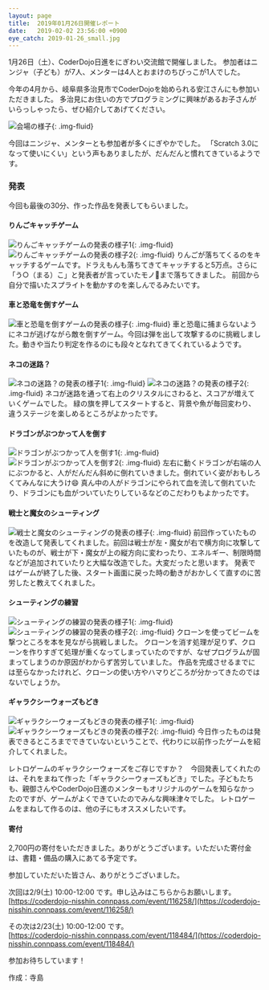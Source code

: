 ```yaml
---
layout: page
title:  2019年01月26日開催レポート
date:   2019-02-02 23:56:00 +0900
eye_catch: 2019-01-26_small.jpg
---
```


1月26日（土）、CoderDojo日進をにぎわい交流館で開催しました。
参加者はニンジャ（子ども）が7人、メンターは4人とおまけのちびっこが1人でした。

今年の4月から、岐阜県多治見市でCoderDojoを始められる安江さんにも参加いただきました。
多治見にお住いの方でプログラミングに興味があるお子さんがいらっしゃったら、ぜひ紹介してあげてください。


![会場の様子](/assets/img/2019-01-26_top.jpg){: .img-fluid}

今回はニンジャ、メンターとも参加者が多くにぎやかでした。
「Scratch 3.0になって使いにくい」という声もありましたが、だんだんと慣れてきているようです。

### 発表
今回も最後の30分、作った作品を発表してもらいました。

#### りんごキャッチゲーム
![りんごキャッチゲームの発表の様子1](/assets/img/2019-01-26_1-1.jpg){: .img-fluid}
![りんごキャッチゲームの発表の様子2](/assets/img/2019-01-26_1-2.jpg){: .img-fluid}
りんごが落ちてくるのをキャッチするゲームです。ドラえもんも落ちてきてキャッチすると5万点。さらに「う○（まる）こ」と発表者が言っていたモノ:poop:まで落ちてきました。
前回から自分で描いたスプライトを動かすのを楽しんでるみたいです。

#### 車と恐竜を倒すゲーム
![車と恐竜を倒すゲームの発表の様子](/assets/img/2019-01-26_2.jpg){: .img-fluid}
車と恐竜に捕まらないようにネコが逃げながら敵を倒すゲーム。今回は弾を出して攻撃するのに挑戦しました。動きや当たり判定を作るのにも段々となれてきてくれているようです。

#### ネコの迷路？
![ネコの迷路？の発表の様子1](/assets/img/2019-01-26_3-1.jpg){: .img-fluid}
![ネコの迷路？の発表の様子2](/assets/img/2019-01-26_3-2.jpg){: .img-fluid}
ネコが迷路を通って右上のクリスタルにさわると、スコアが増えていくゲームでした。
緑の旗を押してスタートすると、背景や魚が毎回変わり、違うステージを楽しめるところがよかったです。

#### ドラゴンがぶつかって人を倒す
![ドラゴンがぶつかって人を倒す1](/assets/img/2019-01-26_4-1.jpg){: .img-fluid}
![ドラゴンがぶつかって人を倒す2](/assets/img/2019-01-26_4-2.jpg){: .img-fluid}
左右に動くドラゴンが右端の人にぶつかると、人がだんだん斜めに倒れていきました。倒れていく姿がおもしろくてみんなに大うけ:smile: 真ん中の人がドラゴンにやられて血を流して倒れていたり、ドラゴンにも血がついていたりしているなどのこだわりもよかったです。

#### 戦士と魔女のシューティング
![戦士と魔女のシューティングの発表の様子](/assets/img/2019-01-26_5.jpg){: .img-fluid}
前回作っていたものを改造して発表してくれました。前回は戦士が左・魔女が右で横方向に攻撃していたものが、戦士が下・魔女が上の縦方向に変わったり、エネルギー、制限時間などが追加されていたりと大幅な改造でした。大変だったと思います。
発表ではゲームが終了した後、スタート画面に戻った時の動きがおかしくて直すのに苦労したと教えてくれました。

#### シューティングの練習
![シューティングの練習の発表の様子1](/assets/img/2019-01-26_6-1.jpg){: .img-fluid}
![シューティングの練習の発表の様子2](/assets/img/2019-01-26_6-2.jpg){: .img-fluid}
クローンを使ってビームを撃つところを本を見ながら挑戦しました。
クローンを消す処理が足りず、クローンを作りすぎて処理が重くなってしまっていたのですが、なぜプログラムが固まってしまうのか原因がわからず苦労していました。
作品を完成させるまでには至らなかったけれど、クローンの使い方やハマりどころが分かってきたのではないでしょうか。


#### ギャラクシーウォーズもどき
![ギャラクシーウォーズもどきの発表の様子1](/assets/img/2019-01-26_7-1.jpg){: .img-fluid}
![ギャラクシーウォーズもどきの発表の様子2](/assets/img/2019-01-26_7-2.jpg){: .img-fluid}
今日作ったものは発表できるところまでできていないということで、代わりに以前作ったゲームを紹介してくれました。

レトロゲームのギャラクシーウォーズをご存じですか？　今回発表してくれたのは、それをまねて作った「ギャラクシーウォーズもどき」でした。子どもたちも、親御さんやCoderDojo日進のメンターもオリジナルのゲームを知らなかったのですが、ゲームがよくできていたのでみんな興味津々でした。
レトロゲームをまねして作るのは、他の子にもオススメしたいです。

#### 寄付
2,700円の寄付をいただきました。ありがとうございます。いただいた寄付金は、書籍・備品の購入にあてる予定です。

参加していただいた皆さん、ありがとうございました。

次回は2/9(土) 10:00-12:00 です。申し込みはこちらからお願いします。<br />
[https://coderdojo-nisshin.connpass.com/event/116258/](https://coderdojo-nisshin.connpass.com/event/116258/)<br />

その次は2/23(土) 10:00-12:00 です。<br />
[https://coderdojo-nisshin.connpass.com/event/118484/](https://coderdojo-nisshin.connpass.com/event/118484/)<br />

参加お待ちしています！

作成：寺島

